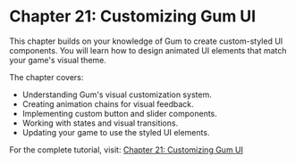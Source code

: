 # Chapter 21: Customizing Gum UI

This chapter builds on your knowledge of Gum to create custom-styled UI components. You will learn how to design animated UI elements that match your game's visual theme.

The chapter covers:

- Understanding Gum's visual customization system.
- Creating animation chains for visual feedback.
- Implementing custom button and slider components.
- Working with states and visual transitions.
- Updating your game to use the styled UI elements.

For the complete tutorial, visit: [Chapter 21: Customizing Gum UI](https://docs.monogame.net/articles/tutorials/building_2d_games/21_customizing_gum_ui/)

